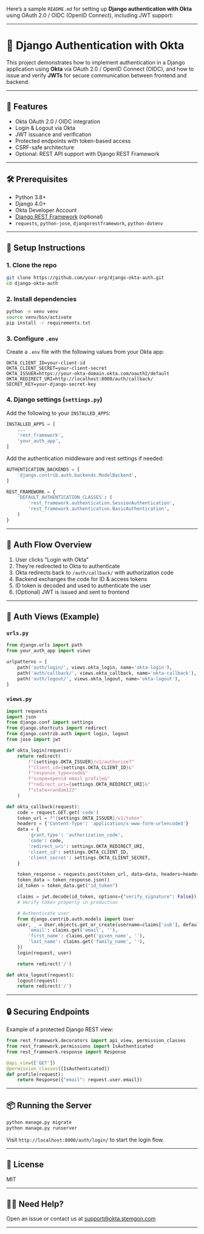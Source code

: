 Here’s a sample `README.md` for setting up **Django authentication with Okta** using OAuth 2.0 / OIDC (OpenID Connect), including JWT support:

---

# 🔐 Django Authentication with Okta

This project demonstrates how to implement authentication in a Django application using **Okta** via OAuth 2.0 / OpenID Connect (OIDC), and how to issue and verify **JWTs** for secure communication between frontend and backend.

---

## 🚀 Features

* Okta OAuth 2.0 / OIDC integration
* Login & Logout via Okta
* JWT issuance and verification
* Protected endpoints with token-based access
* CSRF-safe architecture
* Optional: REST API support with Django REST Framework

---

## 🛠 Prerequisites

* Python 3.8+
* Django 4.0+
* Okta Developer Account
* [Django REST Framework](https://www.django-rest-framework.org/) (optional)
* `requests`, `python-jose`, `djangorestframework`, `python-dotenv`

---

## 🔧 Setup Instructions

### 1. Clone the repo

```bash
git clone https://github.com/your-org/django-okta-auth.git
cd django-okta-auth
```

### 2. Install dependencies

```bash
python -m venv venv
source venv/bin/activate
pip install -r requirements.txt
```

### 3. Configure `.env`

Create a `.env` file with the following values from your Okta app:

```env
OKTA_CLIENT_ID=your-client-id
OKTA_CLIENT_SECRET=your-client-secret
OKTA_ISSUER=https://your-okta-domain.okta.com/oauth2/default
OKTA_REDIRECT_URI=http://localhost:8000/auth/callback/
SECRET_KEY=your-django-secret-key
```

### 4. Django settings (`settings.py`)

Add the following to your `INSTALLED_APPS`:

```python
INSTALLED_APPS = [
    ...
    'rest_framework',
    'your_auth_app',
]
```

Add the authentication middleware and rest settings if needed:

```python
AUTHENTICATION_BACKENDS = [
    'django.contrib.auth.backends.ModelBackend',
]

REST_FRAMEWORK = {
    'DEFAULT_AUTHENTICATION_CLASSES': (
        'rest_framework.authentication.SessionAuthentication',
        'rest_framework.authentication.BasicAuthentication',
    )
}
```

---

## 🔑 Auth Flow Overview

1. User clicks "Login with Okta"
2. They’re redirected to Okta to authenticate
3. Okta redirects back to `/auth/callback/` with authorization code
4. Backend exchanges the code for ID & access tokens
5. ID token is decoded and used to authenticate the user
6. (Optional) JWT is issued and sent to frontend

---

## 🧩 Auth Views (Example)

### `urls.py`

```python
from django.urls import path
from your_auth_app import views

urlpatterns = [
    path('auth/login/', views.okta_login, name='okta-login'),
    path('auth/callback/', views.okta_callback, name='okta-callback'),
    path('auth/logout/', views.okta_logout, name='okta-logout'),
]
```

### `views.py`

```python
import requests
import json
from django.conf import settings
from django.shortcuts import redirect
from django.contrib.auth import login, logout
from jose import jwt

def okta_login(request):
    return redirect(
        f"{settings.OKTA_ISSUER}/v1/authorize?"
        f"client_id={settings.OKTA_CLIENT_ID}&"
        f"response_type=code&"
        f"scope=openid email profile&"
        f"redirect_uri={settings.OKTA_REDIRECT_URI}&"
        f"state=random123"
    )

def okta_callback(request):
    code = request.GET.get('code')
    token_url = f"{settings.OKTA_ISSUER}/v1/token"
    headers = {'Content-Type': 'application/x-www-form-urlencoded'}
    data = {
        'grant_type': 'authorization_code',
        'code': code,
        'redirect_uri': settings.OKTA_REDIRECT_URI,
        'client_id': settings.OKTA_CLIENT_ID,
        'client_secret': settings.OKTA_CLIENT_SECRET,
    }

    token_response = requests.post(token_url, data=data, headers=headers)
    token_data = token_response.json()
    id_token = token_data.get("id_token")

    claims = jwt.decode(id_token, options={"verify_signature": False})  # WARNING: For demo only!
    # Verify token properly in production

    # Authenticate user
    from django.contrib.auth.models import User
    user, _ = User.objects.get_or_create(username=claims['sub'], defaults={
        'email': claims.get('email', ''),
        'first_name': claims.get('given_name', ''),
        'last_name': claims.get('family_name', ''),
    })
    login(request, user)

    return redirect('/')

def okta_logout(request):
    logout(request)
    return redirect('/')
```

---

## 🔒 Securing Endpoints

Example of a protected Django REST view:

```python
from rest_framework.decorators import api_view, permission_classes
from rest_framework.permissions import IsAuthenticated
from rest_framework.response import Response

@api_view(['GET'])
@permission_classes([IsAuthenticated])
def profile(request):
    return Response({"email": request.user.email})
```

---

## 📦 Running the Server

```bash
python manage.py migrate
python manage.py runserver
```

Visit `http://localhost:8000/auth/login/` to start the login flow.

---

## 📄 License

MIT

---

## 🙋‍♂️ Need Help?

Open an issue or contact us at [support@okta.stemgon.com](mailto:support@okta.stemgon.com)

---